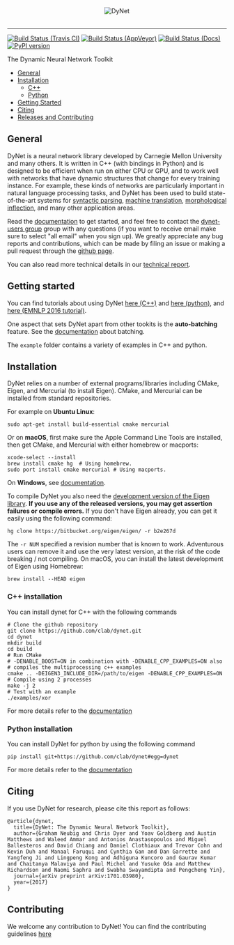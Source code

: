 <div align="center">
  <img alt="DyNet" src="doc/source/images/dynet_logo.png"><br><br>
</div>

---

[![Build Status (Travis CI)](https://travis-ci.org/clab/dynet.svg?branch=master)](https://travis-ci.org/clab/dynet)
[![Build Status (AppVeyor)](https://ci.appveyor.com/api/projects/status/github/clab/dynet?svg=true)](https://ci.appveyor.com/project/danielh/dynet-c3iuq)
[![Build Status (Docs)](https://readthedocs.org/projects/dynet/badge/?version=latest)](http://dynet.readthedocs.io/en/latest/)
[![PyPI version](https://badge.fury.io/py/dyNET.svg)](https://badge.fury.io/py/dyNET)

The Dynamic Neural Network Toolkit

- [General](#general)
- [Installation](#installation)
  - [C++](#c-installation)
  - [Python](#python-installation)
- [Getting Started](#getting-started)
- [Citing](#citing)
- [Releases and Contributing](#releases-and-contributing)


## General

DyNet is a neural network library developed by Carnegie Mellon University and many others. It is written in C++ (with bindings in Python) and is designed to be efficient when run on either CPU or GPU, and to work well with networks that have dynamic structures that change for every training instance. For example, these kinds of networks are particularly important in natural language processing tasks, and DyNet has been used to build state-of-the-art systems for [syntactic parsing](https://github.com/clab/lstm-parser), [machine translation](https://github.com/neubig/lamtram), [morphological inflection](https://github.com/mfaruqui/morph-trans), and many other application areas.

Read the [documentation](http://dynet.readthedocs.io/en/latest/) to get started, and feel free to contact the [dynet-users group](https://groups.google.com/forum/#!forum/dynet-users) group with any questions (if you want to receive email make sure to select "all email" when you sign up). We greatly appreciate any bug reports and contributions, which can be made by filing an issue or making a pull request through the [github page](http://github.com/clab/dynet).

You can also read more technical details in our [technical report](https://arxiv.org/abs/1701.03980).

## Getting started

You can find tutorials about using DyNet [here (C++)](http://dynet.readthedocs.io/en/latest/tutorial.html#c-tutorial) and [here (python)](http://dynet.readthedocs.io/en/latest/tutorial.html#python-tutorial), and [here (EMNLP 2016 tutorial)](https://github.com/clab/dynet_tutorial_examples).

One aspect that sets DyNet apart from other tookits is the **auto-batching** feature. See the [documentation](http://dynet.readthedocs.io/en/latest/minibatch.html) about batching.

The `example` folder contains a variety of examples in C++ and python.


## Installation

DyNet relies on a number of external programs/libraries including CMake,
Eigen, and Mercurial (to install Eigen). CMake, and Mercurial can
be installed from standard repositories.

For example on **Ubuntu Linux**:

    sudo apt-get install build-essential cmake mercurial

Or on **macOS**, first make sure the Apple Command Line Tools are installed, then
get CMake, and Mercurial with either homebrew or macports:

    xcode-select --install
    brew install cmake hg  # Using homebrew.
    sudo port install cmake mercurial # Using macports.

On **Windows**, see [documentation](http://dynet.readthedocs.io/en/latest/install.html#windows-support).

To compile DyNet you also need the [development version of the Eigen
library](https://bitbucket.org/eigen/eigen). **If you use any of the
released versions, you may get assertion failures or compile errors.**
If you don't have Eigen already, you can get it easily using the
following command:

    hg clone https://bitbucket.org/eigen/eigen/ -r b2e267d

The `-r NUM` specified a revision number that is known to work.  Adventurous
users can remove it and use the very latest version, at the risk of the code
breaking / not compiling. On macOS, you can install the latest development
of Eigen using Homebrew:


    brew install --HEAD eigen

### C++ installation

You can install dynet for C++ with the following commands

    # Clone the github repository
    git clone https://github.com/clab/dynet.git
    cd dynet
    mkdir build
    cd build
    # Run CMake
    # -DENABLE_BOOST=ON in combination with -DENABLE_CPP_EXAMPLES=ON also
    # compiles the multiprocessing c++ examples
    cmake .. -DEIGEN3_INCLUDE_DIR=/path/to/eigen -DENABLE_CPP_EXAMPLES=ON
    # Compile using 2 processes
    make -j 2
    # Test with an example
    ./examples/xor

For more details refer to the [documentation](http://dynet.readthedocs.io/en/latest/install.html#building)

### Python installation

You can install DyNet for python by using the following command

    pip install git+https://github.com/clab/dynet#egg=dynet

For more details refer to the [documentation](http://dynet.readthedocs.io/en/latest/python.html#installing-dynet-for-python)

## Citing

If you use DyNet for research, please cite this report as follows:

    @article{dynet,
      title={DyNet: The Dynamic Neural Network Toolkit},
      author={Graham Neubig and Chris Dyer and Yoav Goldberg and Austin Matthews and Waleed Ammar and Antonios Anastasopoulos and Miguel Ballesteros and David Chiang and Daniel Clothiaux and Trevor Cohn and Kevin Duh and Manaal Faruqui and Cynthia Gan and Dan Garrette and Yangfeng Ji and Lingpeng Kong and Adhiguna Kuncoro and Gaurav Kumar and Chaitanya Malaviya and Paul Michel and Yusuke Oda and Matthew Richardson and Naomi Saphra and Swabha Swayamdipta and Pengcheng Yin},
      journal={arXiv preprint arXiv:1701.03980},
      year={2017}
    }


## Contributing

We welcome any contribution to DyNet! You can find the contributing guidelines [here](http://dynet.readthedocs.io/en/latest/contributing.html)
